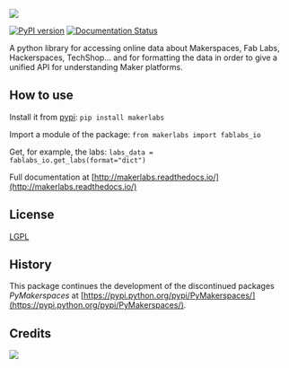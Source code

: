![](doc/images/makerlabs_logo_100.png)

[![PyPI version](https://badge.fury.io/py/makerlabs.svg)](https://badge.fury.io/py/makerlabs) [![Documentation Status](https://readthedocs.org/projects/makerlabs/badge/?version=latest)](http://makerlabs.readthedocs.io/en/latest/?badge=latest)

A python library for accessing online data about Makerspaces, Fab Labs, Hackerspaces, TechShop... and for formatting the data in order to give a unified API for understanding Maker platforms.

## How to use

Install it from [pypi](https://pypi.python.org/pypi/makerAPI/):
`pip install makerlabs`

Import a module of the package: `from makerlabs import fablabs_io`

Get, for example, the labs: `labs_data = fablabs_io.get_labs(format="dict")`

Full documentation at [http://makerlabs.readthedocs.io/](http://makerlabs.readthedocs.io/)

## License

[LGPL](https://www.gnu.org/licenses/lgpl-3.0.en.html)


## History
This package continues the development of the discontinued packages *PyMakerspaces* at [https://pypi.python.org/pypi/PyMakerspaces/](https://pypi.python.org/pypi/PyMakerspaces/).

## Credits
[![](doc/images/from_30.png)](https://ec.europa.eu/digital-agenda/en/news/22-new-caps-projects-horizon-2020)
